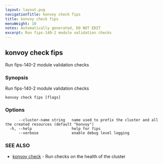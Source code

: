 ```yaml
---
layout: layout.pug
navigationTitle: konvoy check fips
title: konvoy check fips
menuWeight: 10
notes: Automatically generated, DO NOT EDIT
excerpt: Run fips-140-2 module validation checks
---
```


## konvoy check fips

Run fips-140-2 module validation checks

### Synopsis

Run fips-140-2 module validation checks

```
konvoy check fips [flags]
```

### Options

```
      --cluster-name string   name used to prefix the cluster and all the created resources (default "konvoy")
  -h, --help                  help for fips
      --verbose               enable debug level logging
```

### SEE ALSO

* [konvoy check](../)	 - Run checks on the health of the cluster


